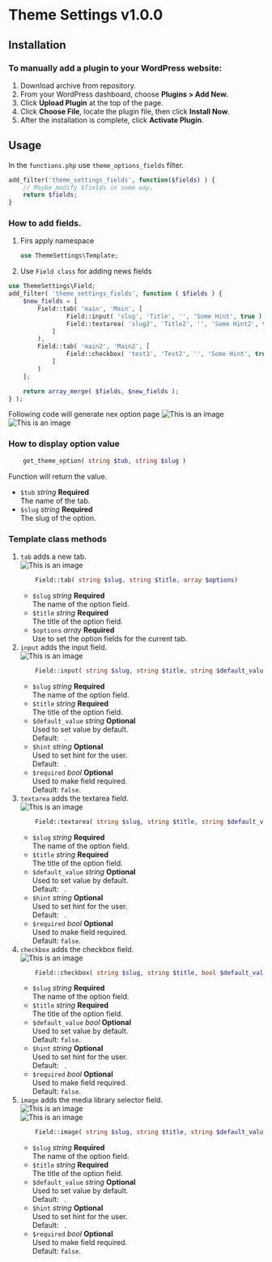 # Theme Settings v1.0.0

## Installation

### To manually add a plugin to your WordPress website:

1. Download archive from repository.
2. From your WordPress dashboard, choose <strong>Plugins > Add New.</strong>
3. Click <strong>Upload Plugin</strong> at the top of the page.
4. Click <strong>Choose File</strong>, locate the plugin file, then click <strong>Install Now</strong>.
5. After the installation is complete, click <strong>Activate Plugin</strong>.

## Usage

In the ``functions.php`` use ``theme_options_fields`` filter.

```php 
add_filter('theme_settings_fields', function($fields) ) {
    // Maybe modify $fields in some way.
    return $fields;
}
```

### How to add fields.

1. Firs apply namespace
    ```php
    use ThemeSettings\Template;
    ```
2. Use ``Field class`` for adding news fields

```php
use ThemeSettings\Field;
add_filter( 'theme_settings_fields', function ( $fields ) {
	$new_fields = [
		Field::tab( 'main', 'Main', [
				Field::input( 'slug', 'Title', '', 'Some Hint', true ),
				Field::textarea( 'slug2', 'Title2', '', 'Some Hint2', true ),
			]
		),
		Field::tab( 'main2', 'Main2', [
				Field::checkbox( 'test3', 'Test2', '', 'Some Hint', true )
			]
		)
	];

	return array_merge( $fields, $new_fields );
} );
```

Following code will generate nex option page
![This is an image](./assets/images/screenshot_1.png)
![This is an image](./assets/images/screenshot_2.png)

### How to display option value

```php
    get_theme_option( string $tub, string $slug )
```

Function will return the value.

* ```$tub```  *string*  **Required**
  <br /> The name of the tab.
* ```$slug```  *string*  **Required**
  <br /> The slug of the option.

### Template class methods

1. ```tab``` adds a new tab.
   <br />![This is an image](./assets/images/tab.jpg)
    ```php
        Field::tab( string $slug, string $title, array $options)
   ```
    * ```$slug```  *string*  **Required**
      <br /> The name of the option field.
    * ```$title```  *string*  **Required**
      <br /> The title of the option field.
    * ```$options```  *array*  **Required**
      <br /> Use to set the option fields for the current tab.
2. ```input``` adds the input field.
   <br />![This is an image](./assets/images/input.jpg)
    ```php
        Field::input( string $slug, string $title, string $default_value = '', string $hint = '', bool $required = false )
   ```
    * ```$slug```  *string*  **Required**
      <br /> The name of the option field.
    * ```$title```  *string*  **Required**
      <br /> The title of the option field.
    * ```$default_value```  *string*  **Optional**
      <br /> Used to set value by default.
      <br /> Default: `` ``.
    * ```$hint```  *string*  **Optional**
      <br /> Used to set hint for the user.
      <br /> Default: `` ``.
    * ```$required```  *bool*  **Optional**
      <br /> Used to make field required.
      <br /> Default: ``false``.
3. ```textarea``` adds the textarea field.
   <br />![This is an image](./assets/images/textarea.jpg)
    ```php
        Field::textarea( string $slug, string $title, string $default_value = '', string $hint = '', bool $required = false )
   ```
    * ```$slug```  *string*  **Required**
      <br /> The name of the option field.
    * ```$title```  *string*  **Required**
      <br /> The title of the option field.
    * ```$default_value```  *string*  **Optional**
      <br /> Used to set value by default.
      <br /> Default: `` ``.
    * ```$hint```  *string*  **Optional**
      <br /> Used to set hint for the user.
      <br /> Default: `` ``.
    * ```$required```  *bool*  **Optional**
      <br /> Used to make field required.
      <br /> Default: ``false``.
4. ```checkbox``` adds the checkbox field.
   <br />![This is an image](./assets/images/checkbox.jpg)
    ```php
        Field::checkbox( string $slug, string $title, bool $default_value = false, string $hint = '', bool $required = false )
   ```
    * ```$slug```  *string*  **Required**
      <br /> The name of the option field.
    * ```$title```  *string*  **Required**
      <br /> The title of the option field.
    * ```$default_value```  *bool*  **Optional**
      <br /> Used to set value by default.
      <br /> Default: ``false``.
    * ```$hint```  *string*  **Optional**
      <br /> Used to set hint for the user.
      <br /> Default: `` ``.
    * ```$required```  *bool*  **Optional**
      <br /> Used to make field required.
      <br /> Default: ``false``.
5. ```image``` adds the media library selector field.
   <br />![This is an image](./assets/images/ImageField.png)
   <br />![This is an image](./assets/images/ImageFieldHasImage.png)
    ```php
        Field::image( string $slug, string $title, string $default_value = '', string $hint = '', bool $required = false )
   ```
    * ```$slug```  *string*  **Required**
      <br /> The name of the option field.
    * ```$title```  *string*  **Required**
      <br /> The title of the option field.
    * ```$default_value```  *string*  **Optional**
      <br /> Used to set value by default.
      <br /> Default: `` ``.
    * ```$hint```  *string*  **Optional**
      <br /> Used to set hint for the user.
      <br /> Default: `` ``.
    * ```$required```  *bool*  **Optional**
      <br /> Used to make field required.
      <br /> Default: ``false``.